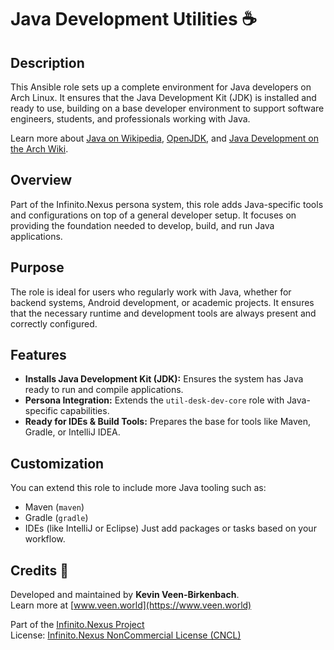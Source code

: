 # Java Development Utilities ☕️

## Description

This Ansible role sets up a complete environment for Java developers on Arch Linux. It ensures that the Java Development Kit (JDK) is installed and ready to use, building on a base developer environment to support software engineers, students, and professionals working with Java.

Learn more about [Java on Wikipedia](https://en.wikipedia.org/wiki/Java_(programming_language)), [OpenJDK](https://openjdk.org/), and [Java Development on the Arch Wiki](https://wiki.archlinux.org/title/Java).

## Overview

Part of the Infinito.Nexus persona system, this role adds Java-specific tools and configurations on top of a general developer setup. It focuses on providing the foundation needed to develop, build, and run Java applications.

## Purpose

The role is ideal for users who regularly work with Java, whether for backend systems, Android development, or academic projects. It ensures that the necessary runtime and development tools are always present and correctly configured.

## Features

- **Installs Java Development Kit (JDK):** Ensures the system has Java ready to run and compile applications.
- **Persona Integration:** Extends the `util-desk-dev-core` role with Java-specific capabilities.
- **Ready for IDEs & Build Tools:** Prepares the base for tools like Maven, Gradle, or IntelliJ IDEA.

## Customization

You can extend this role to include more Java tooling such as:
- Maven (`maven`)
- Gradle (`gradle`)
- IDEs (like IntelliJ or Eclipse)
Just add packages or tasks based on your workflow.

## Credits 📝

Developed and maintained by **Kevin Veen-Birkenbach**.  
Learn more at [www.veen.world](https://www.veen.world)

Part of the [Infinito.Nexus Project](https://s.infinito.nexus/code)  
License: [Infinito.Nexus NonCommercial License (CNCL)](https://s.infinito.nexus/license)
